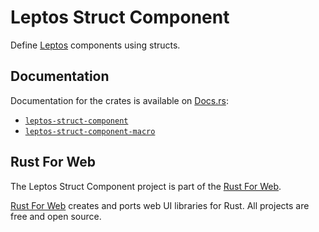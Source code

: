 # Leptos Struct Component

Define [Leptos](https://leptos.dev/) components using structs.

## Documentation

Documentation for the crates is available on [Docs.rs](https://docs.rs/):

-   [`leptos-struct-component`](https://docs.rs/leptos-struct-component/latest/leptos_struct_component/)
-   [`leptos-struct-component-macro`](https://docs.rs/leptos-struct-component-macro/latest/leptos_struct_component_macro/)

## Rust For Web

The Leptos Struct Component project is part of the [Rust For Web](https://github.com/RustForWeb).

[Rust For Web](https://github.com/RustForWeb) creates and ports web UI libraries for Rust. All projects are free and open source.
